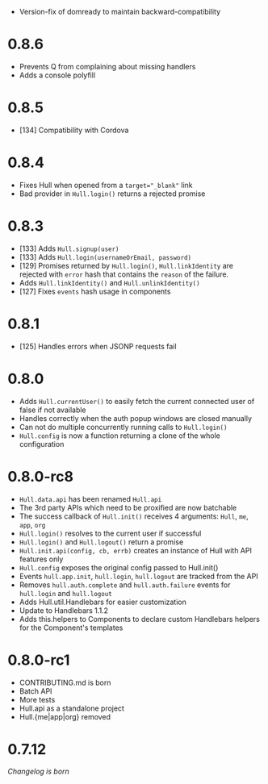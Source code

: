 * Version-fix of domready to maintain backward-compatibility

# 0.8.6

* Prevents Q from complaining about missing handlers
* Adds a console polyfill

# 0.8.5

* [134] Compatibility with Cordova

# 0.8.4

* Fixes Hull when opened from a `target="_blank"` link
* Bad provider in `Hull.login()` returns a rejected promise

# 0.8.3

* [133] Adds `Hull.signup(user)`
* [133] Adds `Hull.login(usernameOrEmail, password)`
* [129] Promises returned by `Hull.login()`, `Hull.linkIdentity` are rejected with `error` hash that contains the `reason` of the failure.
* Adds `Hull.linkIdentity()` and `Hull.unlinkIdentity()`
* [127] Fixes `events` hash usage in components

# 0.8.1

* [125] Handles errors when JSONP requests fail

# 0.8.0

* Adds `Hull.currentUser()` to easily fetch the current connected user of false if not available
* Handles correctly when the auth popup windows are closed manually
* Can not do multiple concurrently running calls to `Hull.login()`
* `Hull.config` is now a function returning a clone of the whole configuration

# 0.8.0-rc8

* `Hull.data.api` has been renamed `Hull.api`
* The 3rd party APIs which need to be proxified are now batchable
* The success callback of `Hull.init()` receives 4 arguments: `Hull`, `me`, `app`, `org`
* `Hull.login()` resolves to the current user if successful
* `Hull.login()` and `Hull.logout()` return a promise
* `Hull.init.api(config, cb, errb)` creates an instance of Hull with API features only
* `Hull.config` exposes the original config passed to Hull.init()
* Events `hull.app.init`, `hull.login`, `hull.logout` are tracked from the API
* Removes `hull.auth.complete` and `hull.auth.failure` events for `hull.login` and `hull.logout`
* Adds Hull.util.Handlebars for easier customization
* Update to Handlebars 1.1.2
* Adds this.helpers to Components to declare custom Handlebars helpers for the Component's templates

# 0.8.0-rc1

* CONTRIBUTING.md is born
* Batch API
* More tests
* Hull.api as a standalone project
* Hull.{me|app|org} removed

# 0.7.12

*Changelog is born*
